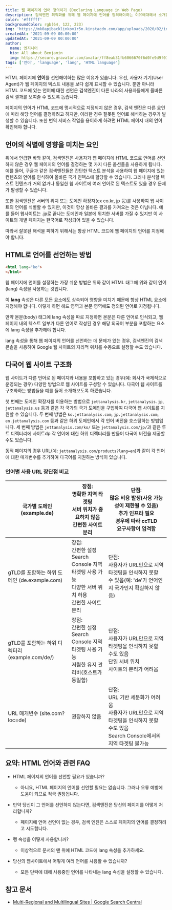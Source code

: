 ```yaml
---
title: 웹 페이지에 언어 정의하기 (Declaring Language in Web Page)
description: 검색엔진 최적화를 위해 웹 페이지에 언어를 정의해야하는 이유에대해서 소개합니다.
color: '#ffffff'
backgroundColor: rgb(64, 122, 223)
img: 'https://mk0apibacklinkov1r5n.kinstacdn.com/app/uploads/2020/02/introducing-the-content-marketing-hub-post-banner.png'
createdAt: '2021-09-09 00:00:00'
updatedAt: '2021-09-09 00:00:00'
author:
  name: 엔지니어
  bio: All about Benjamin
  img: https://secure.gravatar.com/avatar/ff8eab31fb6066670f6d0fe9d9f0166f?s=96&d=mm&r=g
tags: ['언어', 'language', 'lang', 'HTML language']
---
```


HTML 페이지에 **언어**를 선언해야하는 많은 이유가 있습니다. 우선, 사용자 기기(User Agent)가 웹 페이지의 텍스트 내용을 보다 쉽게 표시할 수 있습니다. 뿐만 아니라 HTML 코드에 있는 언어에 대한 선언은 검색엔진이 다른 나라의 사용자들에게 올바른 검색 결과를 보여줄 수 있도록 돕습니다.

<!--more-->

페이지의 언어가 HTML 코드에 명시적으로 지정되지 않은 경우, 검색 엔진은 다른 요인에 따라 해당 언어를 결정하려고 하지만, 이러한 경우 잘못된 언어로 해석하는 경우가 발생할 수 있습니다. 또한 번역 서비스 작업을 용이하게 하려면 HTML 페이지 내의 언어 확인해야 합니다.

## 언어의 식별에 영향을 미치는 요인

위에서 언급한 바와 같이, 검색엔진은 사용자가 웹 페이지에 HTML 코드로 언어를 선언하지 않은 경우 웹 페이지의 언어를 결정하는 몇 가지 다른 옵션들을 사용하게 됩니다. 예를 들어, 구글과 같은 검색엔진들은 간단한 텍스트 분석을 사용하여 웹 페이지에 있는 컨텐츠의 언어를 인식하여 올바른 국가 인덱스에 할당할 수 있습니다. 그러나 분석할 텍스트 컨텐츠가 거의 없거나 동일한 웹 사이트에 여러 언어로 된 텍스트도 있을 경우 문제가 발생할 수 있습니다.

또한 검색엔진은 서버의 위치 또는 도메인 확장자(ex co.kr, jp 등)를 사용하여 웹 사이트의 언어를 식별할 수 있지만, 이것이 항상 올바른 결과를 가져오는 것은 아닙니다. 예를 들어 웹사이트는 .jp로 끝나는 도메인과 일본에 위치한 서버를 가질 수 있지만 이 사이트의 개별 페이지는 한국어로 작성되어 있을 수 있습니다.

따라서 잘못된 해석을 피하기 위해서는 항상 HTML 코드에 웹 페이지의 언어를 지정해야 합니다.

## HTML로 언어를 선언하는 방법

```html
<html lang="ko">
</html>
```

웹 페이지에 언어를 설정하는 가장 쉬운 방법은 위와 같이 HTML 태그에 위와 같이 언어(lang) 속성을 사용하는 것입니다.

이 **lang** 속성은 다른 모든 요소에도 상속되어 영향을 미치기 때문에 항상 HTML 요소에 지정해야 합니다. 이렇게 하면 헤드 영역과 본문 영역에도 정의된 언어로 지정됩니다.

만약 본문(body) 태그에 lang 속성을 따로 지정하면 본문은 다른 언어로 인식되고, 웹 페이지 내의 텍스트 일부가 다른 언어로 작성된 경우 해당 외국어 부분을 포함하는 요소에 lang 속성을 추가해야 합니다.

lang 속성을 통해 웹 페이지의 언어를 선언하는 데 문제가 있는 경우, 검색엔진의 검색 콘솔을 사용하여 Google 웹 사이트의 지리적 위치를 수동으로 설정할 수도 있습니다.

## 다국어 웹 사이트 구조화

웹 사이트가 다른 언어로 된 페이지와 내용을 포함하고 있는 경우(예: 회사가 국제적으로 운영되는 경우) 다양한 방법으로 웹 사이트를 구성할 수 있습니다. 다국어 웹 사이트를 구조화하는 방법들을 예를 들어 소개해보도록 하겠습니다.

첫 번째는 도메인 확장자를 이용하는 방법으로 `jettanalysis.kr`, `jettanalysis.jp`, `jettanalysis.us` 등과 같은 각 국가의 국가 도메인을 구입하여 다국어 웹 사이트를 지원할 수 있습니다. 두 번째 방법은 `ko.jettanalysis.com`, `jp.jettanalysis.com`, `en.jettanalysis.com` 등과 같은 하위 도메인에서 각 언어 버전을 호스팅하는 방법입니다. 세 번째 방법은 `jettanalysis.com/ko/` 또는 `jettanalysis.com/jp/`과 같은 루트 디렉터리에 사이트dp 각 언어에 대한 하위 디렉터리를 만들어 다국어 버전을 제공할 수도 있습니다.

동적 페이지의 경우 URL(예: `jettanalysis.com/products?lang=en`)과 같이 각 언어에 대한 매개변수를 추가하여 다국어를 지원하는 방식이 있습니다.

### 언어별 사용 URL 장단점 비교

| 국가별 도메인 (example.de) | 장점:<br/>명확한 지역 타겟팅<br/>서버 위치가 중요하지 않음<br/>간편한 사이트 분리 | 단점:<br/>많은 비용 발생(사용 가능성이 제한될 수 있음)<br/>추가 인프라 필요<br/>경우에 따라 ccTLD<br/>요구사항이 엄격함 |
|-|-|-|
| gTLD를 포함하는 하위 도메인 (de.example.com) | 장점:<br/>간편한 설정<br/>Search Console 지역 타겟팅 사용 가능<br/>다양한 서버 위치 허용<br/>간편한 사이트 분리 | 단점:<br/>사용자가 URL만으로 지역 타겟팅을 인식하지 못할 수 있음(예: 'de'가 언어인지 국가인지 확실하지 않음)|
| gTLD를 포함하는 하위 디렉터리 (example.com/de/) | 장점:<br/>간편한 설정<br/>Search Console 지역 타겟팅 사용 가능<br/>저렴한 유지 관리비(호스트가 동일함) | 단점:<br/>사용자가 URL만으로 지역 타겟팅을 인식하지 못할 수도 있음<br/>단일 서버 위치<br/>사이트의 분리가 어려움 |
| URL 매개변수 (site.com?loc=de) | 권장하지 않음	 | 단점:<br/>URL 기반 세분화가 어려움<br/>사용자가 URL만으로 지역 타겟팅을 인식하지 못할 수도 있음<br/>Search Console에서의 지역 타겟팅 불가능 |

## 요약: HTML 언어와 관련 FAQ

- HTML 페이지의 언어를 선언할 필요가 있습니까?
  - 아니요, HTML 페이지의 언어를 선언할 필요는 없습니다. 그러나 오류 예방에 도움이 되므로 적극 권장됩니다.

- 만약 당신이 그 언어를 선언하지 않는다면, 검색엔진은 당신의 페이지를 어떻게 처리합니까?
  - 페이지에 언어 선언이 없는 경우, 검색 엔진은 스스로 페이지의 언어를 결정하려고 시도합니다.

- 랭 속성을 어떻게 사용합니까?
  - 이상적으로 문서의 맨 위에 HTML 코드에 lang 속성을 추가하세요.

- 당신의 웹사이트에서 어떻게 여러 언어를 사용할 수 있습니까?
  - 모든 단락에 대해 사용중인 언어를 나타내는 lang 속성을 설정할 수 있습니다.

## 참고 문서

- [Multi-Regional and Multilingual Sites | Google Search Central](https://developers.google.com/search/docs/advanced/crawling/managing-multi-regional-sites)
